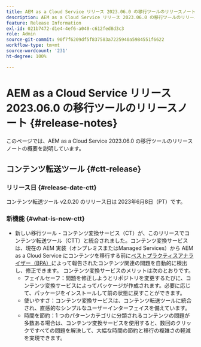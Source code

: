 ```yaml
---
title: AEM as a Cloud Service リリース 2023.06.0 の移行ツールのリリースノート
description: AEM as a Cloud Service リリース 2023.06.0 の移行ツールのリリースノート
feature: Release Information
exl-id: 021b7472-d1e4-4ef6-a040-c612fed8d3c3
role: Admin
source-git-commit: 90f7f6209df5f837583a7225940a5984551f6622
workflow-type: tm+mt
source-wordcount: '231'
ht-degree: 100%

---
```


# AEM as a Cloud Service リリース 2023.06.0 の移行ツールのリリースノート {#release-notes}

このページでは、AEM as a Cloud Service 2023.06.0 の移行ツールのリリースノートの概要を説明しています。

## コンテンツ転送ツール {#ctt-release}

### リリース日 {#release-date-ctt}

コンテンツ転送ツール v2.0.20 のリリース日は 2023年6月8日（PT）です。

### 新機能 {#what-is-new-ctt}

* 新しい移行ツール - コンテンツ変換サービス（CT）が、このリリースでコンテンツ転送ツール（CTT）と統合されました。コンテンツ変換サービスは、現在の AEM 実装（オンプレミスまたはManaged Services）から AEM as a Cloud Service にコンテンツを移行する前に[ベストプラクティスアナライザー（BPA）](https://experienceleague.adobe.com/docs/experience-manager-cloud-service/content/migration-journey/cloud-migration/best-practices-analyzer/overview-best-practices-analyzer.html?lang=ja)によって報告されたコンテンツ関連の問題を自動的に検出し、修正できます。
コンテンツ変換サービスのメリットは次のとおりです。
   * フェイルセーフ：問題を修正しようとリポジトリを変更するたびに、コンテンツ変換サービスによってパッケージが作成されます。必要に応じて、パッケージをインストールして前の状態に戻すことができます。
   * 使いやすさ：コンテンツ変換サービスは、コンテンツ転送ツールに統合され、直感的なシンプルなユーザーインターフェイスを備えています。
   * 時間を節約：1 つのパターンカテゴリに分類されるコンテンツの問題が多数ある場合は、コンテンツ変換サービスを使用すると、数回のクリックですべての問題を解決して、大幅な時間の節約と移行の複雑さの軽減を実現できます。

